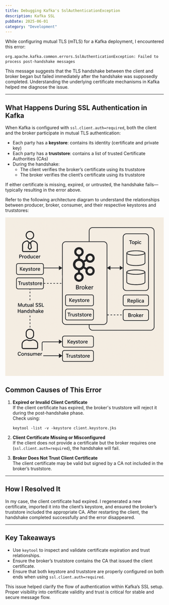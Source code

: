 ```yaml
---
title: Debugging Kafka's SslAuthenticationException
description: Kafka SSL
pubDate: 2025-06-01
category: "Development"
---
```


While configuring mutual TLS (mTLS) for a Kafka deployment, I encountered this error:

```
org.apache.kafka.common.errors.SslAuthenticationException: Failed to process post-handshake messages
```

This message suggests that the TLS handshake between the client and broker began but failed immediately after the handshake was supposedly completed. Understanding the underlying certificate mechanisms in Kafka helped me diagnose the issue.

---

## What Happens During SSL Authentication in Kafka

When Kafka is configured with `ssl.client.auth=required`, both the client and the broker participate in mutual TLS authentication:

- Each party has a **keystore**: contains its identity (certificate and private key)
- Each party has a **truststore**: contains a list of trusted Certificate Authorities (CAs)
- During the handshake:
  - The client verifies the broker’s certificate using its truststore
  - The broker verifies the client’s certificate using its truststore

If either certificate is missing, expired, or untrusted, the handshake fails—typically resulting in the error above.

Refer to the following architecture diagram to understand the relationships between producer, broker, consumer, and their respective keystores and truststores:

![Kafka Mutual TLS Diagram](/public/Kafka%20Mutual%20TLS%20Diagram.png)

## Common Causes of This Error

1. **Expired or Invalid Client Certificate**  
   If the client certificate has expired, the broker's truststore will reject it during the post-handshake phase.  
   Check using:

   ```
   keytool -list -v -keystore client.keystore.jks
   ```

2. **Client Certificate Missing or Misconfigured**  
   If the client does not provide a certificate but the broker requires one (`ssl.client.auth=required`), the handshake will fail.
3. **Broker Does Not Trust Client Certificate**  
   The client certificate may be valid but signed by a CA not included in the broker’s truststore.

---

## How I Resolved It

In my case, the client certificate had expired. I regenerated a new certificate, imported it into the client’s keystore, and ensured the broker’s truststore included the appropriate CA. After restarting the client, the handshake completed successfully and the error disappeared.

---

## Key Takeaways

- Use `keytool` to inspect and validate certificate expiration and trust relationships.
- Ensure the broker’s truststore contains the CA that issued the client certificate.
- Ensure that both keystore and truststore are properly configured on both ends when using `ssl.client.auth=required`.

This issue helped clarify the flow of authentication within Kafka’s SSL setup. Proper visibility into certificate validity and trust is critical for stable and secure message flow.
